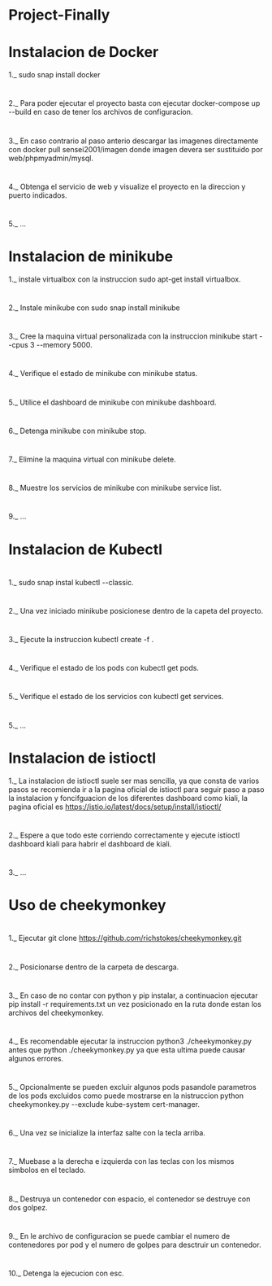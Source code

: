 # Project-Finally #

# Instalacion de Docker
1._ sudo snap install docker
# 
2._ Para poder ejecutar el proyecto basta con ejecutar docker-compose up --build en caso de tener los archivos de configuracion.
#
3._ En caso contrario al paso anterio descargar las imagenes directamente con docker pull sensei2001/imagen donde imagen devera ser sustituido por web/phpmyadmin/mysql.
#
4._ Obtenga el servicio de web y visualize el proyecto en la direccion y puerto indicados.
#
5._ ... 
# Instalacion de minikube
1._ instale virtualbox con la instruccion sudo apt-get install virtualbox.
#
2._ Instale minikube con sudo snap install minikube
#
3._ Cree la maquina virtual personalizada con la instruccion minikube start --cpus 3 --memory 5000.
#
4._ Verifique el estado de minikube con minikube status.
#
5._ Utilice el dashboard de minikube con minikube dashboard.
#
6._ Detenga minikube con minikube stop.
#
7._ Elimine la maquina virtual con minikube delete.
#
8._ Muestre los servicios de minikube con minikube service list.
#
9._ ...
# Instalacion de Kubectl
#
1._ sudo snap instal kubectl --classic.
#
2._ Una vez iniciado minikube posicionese dentro de la capeta del proyecto.
#
3._ Ejecute la instruccion kubectl create -f .
#
4._ Verifique el estado de los pods con kubectl get pods.
#
5._ Verifique el estado de los servicios con kubectl get services.
#
5._ ...
# Instalacion de istioctl
1._ La instalacion de istioctl suele ser mas sencilla, ya que consta de varios pasos se recomienda ir a la pagina oficial de istioctl para seguir paso a paso la instalacion y foncifguacion de los diferentes dashboard como kiali, la pagina oficial es https://istio.io/latest/docs/setup/install/istioctl/
#
2._ Espere a que todo este corriendo correctamente y ejecute istioctl dashboard kiali para habrir el dashboard de kiali.
#
3._ ...
# Uso de cheekymonkey
#
1._ Ejecutar git clone https://github.com/richstokes/cheekymonkey.git
#
2._ Posicionarse dentro de la carpeta de descarga.
#
3._ En caso de no contar con python y pip instalar, a continuacion ejecutar pip install -r requirements.txt un vez  posicionado en la ruta donde estan los archivos del cheekymonkey.
#
4._ Es recomendable ejecutar la instruccion python3 ./cheekymonkey.py antes que python ./cheekymonkey.py ya que esta ultima puede causar algunos errores.
#
5._ Opcionalmente se pueden excluir algunos pods pasandole parametros de los pods excluidos como puede mostrarse en la nistruccion python cheekymonkey.py --exclude kube-system cert-manager.
#
6._ Una vez se inicialize la interfaz salte con la tecla arriba.
#
7._ Muebase a la derecha e izquierda con las teclas con los mismos simbolos en el teclado.
#
8._ Destruya un contenedor con espacio, el contenedor se destruye con dos golpez.
#
9._ En le archivo de configuracion se puede cambiar el numero de contenedores por pod y el numero de golpes para desctruir un contenedor.
#
10._ Detenga la ejecucion con esc.
